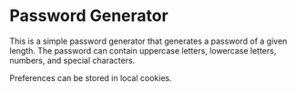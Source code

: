 # Password Generator

This is a simple password generator that generates a password of a given length. The password can contain uppercase letters, lowercase letters, numbers, and special characters.

Preferences can be stored in local cookies.